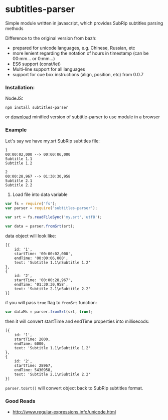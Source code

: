 subtitles-parser
===============
Simple module written in javascript, which provides SubRip subtitles parsing methods

Difference to the original version from bazh:
+ prepared for unicode languages, e.g. Chinese, Russian, etc
+ more lenient regarding the notation of hours in timestamp (can be 00:mm... or 0:mm...)
+ ES6 support (const/let)
+ Multi-line support for all languages
+ support for cue box instructions (align, position, etc) from 0.0.7


### Installation:

NodeJS:

    npm install subtitles-parser

or [download](https://raw.github.com/bazh/subtitles-parser/master/subtitles.parser.min.js) minified version of subtitle-parser to use module in a browser


### Example

Let's say we have my.srt SubRip subtitles file:

    1
    00:00:02,000 --> 00:00:06,000
    Subtitle 1.1
    Subtitle 1.2

    2
    00:00:28,967 --> 01:30:30,958
    Subtitle 2.1
    Subtitle 2.2


1. Load file into data variable

```js
var fs = require('fs');
var parser = require('subtitles-parser');

var srt = fs.readFileSync('my.srt','utf8');

var data = parser.fromSrt(srt);
```

data object will look like:

    [{
        id: '1',
        startTime: '00:00:02,000',
        endTime: '00:00:06,000',
        text: 'Subtitle 1.1\nSubtitle 1.2'
    },
    {
        id: '2',
        startTime: '00:00:28,967',
        endTime: '01:30:30,958',
        text: 'Subtitle 2.1\nSubtitle 2.2'
    }]

if you will pass `true` flag to `fromSrt` function:

```js
var dataMs = parser.fromSrt(srt, true);
```

then it will convert startTime and endTime properties into millisecods:

    [{
        id: '1',
        startTime: 2000,
        endTime: 6000,
        text: 'Subtitle 1.1\nSubtitle 1.2'
    },
    {
        id: '2',
        startTime: 28967,
        endTime: 5430958,
        text: 'Subtitle 2.1\nSubtitle 2.2'
    }]


`parser.toSrt()` will convert object back to SubRip subtitles format.

### Good Reads
+ http://www.regular-expressions.info/unicode.html
